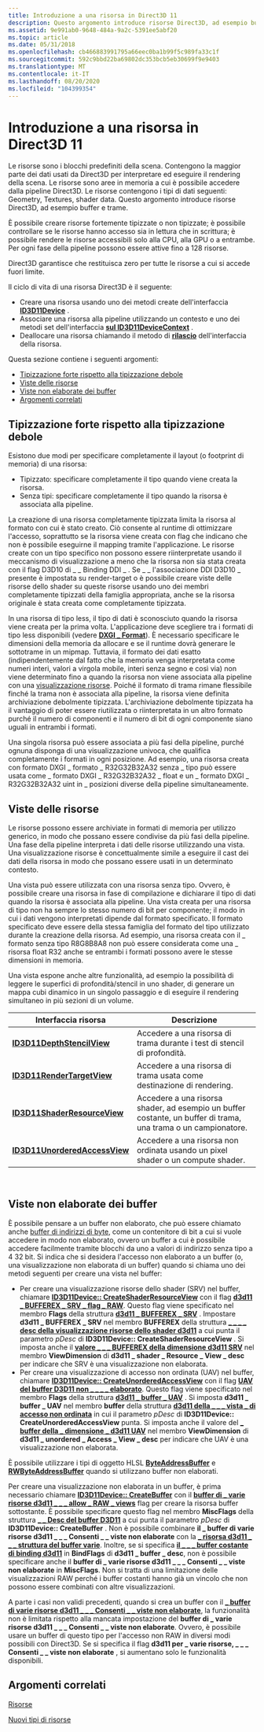 ```yaml
---
title: Introduzione a una risorsa in Direct3D 11
description: Questo argomento introduce risorse Direct3D, ad esempio buffer e trame.
ms.assetid: 9e991ab0-9648-484a-9a2c-5391ee5abf20
ms.topic: article
ms.date: 05/31/2018
ms.openlocfilehash: cb466883991795a66eec0ba1b99f5c989fa33c1f
ms.sourcegitcommit: 592c9bbd22ba69802dc353bcb5eb30699f9e9403
ms.translationtype: MT
ms.contentlocale: it-IT
ms.lasthandoff: 08/20/2020
ms.locfileid: "104399354"
---
```

# <a name="introduction-to-a-resource-in-direct3d-11"></a>Introduzione a una risorsa in Direct3D 11

Le risorse sono i blocchi predefiniti della scena. Contengono la maggior parte dei dati usati da Direct3D per interpretare ed eseguire il rendering della scena. Le risorse sono aree in memoria a cui è possibile accedere dalla pipeline Direct3D. Le risorse contengono i tipi di dati seguenti: Geometry, Textures, shader data. Questo argomento introduce risorse Direct3D, ad esempio buffer e trame.

È possibile creare risorse fortemente tipizzate o non tipizzate; è possibile controllare se le risorse hanno accesso sia in lettura che in scrittura; è possibile rendere le risorse accessibili solo alla CPU, alla GPU o a entrambe. Per ogni fase della pipeline possono essere attive fino a 128 risorse.

Direct3D garantisce che restituisca zero per tutte le risorse a cui si accede fuori limite.

Il ciclo di vita di una risorsa Direct3D è il seguente:

-   Creare una risorsa usando uno dei metodi create dell'interfaccia [**ID3D11Device**](/windows/desktop/api/D3D11/nn-d3d11-id3d11device) .
-   Associare una risorsa alla pipeline utilizzando un contesto e uno dei metodi set dell'interfaccia [**sul ID3D11DeviceContext**](/windows/desktop/api/D3D11/nn-d3d11-id3d11devicecontext) .
-   Deallocare una risorsa chiamando il metodo di [**rilascio**](/windows/desktop/api/unknwn/nf-unknwn-iunknown-release) dell'interfaccia della risorsa.

Questa sezione contiene i seguenti argomenti:

-   [Tipizzazione forte rispetto alla tipizzazione debole](#strong-vs-weak-typing)
-   [Viste delle risorse](#resource-views)
-   [Viste non elaborate dei buffer](#raw-views-of-buffers)
-   [Argomenti correlati](#related-topics)

## <a name="strong-vs-weak-typing"></a>Tipizzazione forte rispetto alla tipizzazione debole

Esistono due modi per specificare completamente il layout (o footprint di memoria) di una risorsa:

-   Tipizzato: specificare completamente il tipo quando viene creata la risorsa.
-   Senza tipi: specificare completamente il tipo quando la risorsa è associata alla pipeline.

La creazione di una risorsa completamente tipizzata limita la risorsa al formato con cui è stato creato. Ciò consente al runtime di ottimizzare l'accesso, soprattutto se la risorsa viene creata con flag che indicano che non è possibile eseguirne il mapping tramite l'applicazione. Le risorse create con un tipo specifico non possono essere riinterpretate usando il meccanismo di visualizzazione a meno che la risorsa non sia stata creata con il flag D3D10 di \_ \_ Binding DDI \_ . Se \_ \_ l'associazione DDI D3D10 \_ presente è impostata su render-target o è possibile creare viste delle risorse dello shader su queste risorse usando uno dei membri completamente tipizzati della famiglia appropriata, anche se la risorsa originale è stata creata come completamente tipizzata.

In una risorsa di tipo less, il tipo di dati è sconosciuto quando la risorsa viene creata per la prima volta. L'applicazione deve scegliere tra i formati di tipo less disponibili (vedere [**DXGI \_ Format**](/windows/desktop/api/dxgiformat/ne-dxgiformat-dxgi_format)). È necessario specificare le dimensioni della memoria da allocare e se il runtime dovrà generare le sottotrame in un mipmap. Tuttavia, il formato dei dati esatto (indipendentemente dal fatto che la memoria venga interpretata come numeri interi, valori a virgola mobile, interi senza segno e così via) non viene determinato fino a quando la risorsa non viene associata alla pipeline con una [visualizzazione risorse](#resource-views). Poiché il formato di trama rimane flessibile finché la trama non è associata alla pipeline, la risorsa viene definita archiviazione debolmente tipizzata. L'archiviazione debolmente tipizzata ha il vantaggio di poter essere riutilizzata o riinterpretata in un altro formato purché il numero di componenti e il numero di bit di ogni componente siano uguali in entrambi i formati.

Una singola risorsa può essere associata a più fasi della pipeline, purché ognuna disponga di una visualizzazione univoca, che qualifica completamente i formati in ogni posizione. Ad esempio, una risorsa creata con formato DXGI \_ formato \_ R32G32B32A32 senza \_ tipo può essere usata come \_ formato DXGI \_ R32G32B32A32 \_ float e un \_ formato DXGI \_ R32G32B32A32 uint in \_ posizioni diverse della pipeline simultaneamente.

## <a name="resource-views"></a>Viste delle risorse

Le risorse possono essere archiviate in formati di memoria per utilizzo generico, in modo che possano essere condivise da più fasi della pipeline. Una fase della pipeline interpreta i dati delle risorse utilizzando una vista. Una visualizzazione risorse è concettualmente simile a eseguire il cast dei dati della risorsa in modo che possano essere usati in un determinato contesto.

Una vista può essere utilizzata con una risorsa senza tipo. Ovvero, è possibile creare una risorsa in fase di compilazione e dichiarare il tipo di dati quando la risorsa è associata alla pipeline. Una vista creata per una risorsa di tipo non ha sempre lo stesso numero di bit per componente; il modo in cui i dati vengono interpretati dipende dal formato specificato. Il formato specificato deve essere della stessa famiglia del formato del tipo utilizzato durante la creazione della risorsa. Ad esempio, una risorsa creata con il \_ formato senza tipo R8G8B8A8 non può essere considerata come una \_ risorsa float R32 anche se entrambi i formati possono avere le stesse dimensioni in memoria.

Una vista espone anche altre funzionalità, ad esempio la possibilità di leggere le superfici di profondità/stencil in uno shader, di generare un mappa cubi dinamico in un singolo passaggio e di eseguire il rendering simultaneo in più sezioni di un volume.



| Interfaccia risorsa                                             | Descrizione                                                                                   |
|----------------------------------------------------------------|-----------------------------------------------------------------------------------------------|
| [**ID3D11DepthStencilView**](/windows/desktop/api/D3D11/nn-d3d11-id3d11depthstencilview)       | Accedere a una risorsa di trama durante i test di stencil di profondità.                                       |
| [**ID3D11RenderTargetView**](/windows/desktop/api/D3D11/nn-d3d11-id3d11rendertargetview)       | Accedere a una risorsa di trama usata come destinazione di rendering.                                    |
| [**ID3D11ShaderResourceView**](/windows/desktop/api/D3D11/nn-d3d11-id3d11shaderresourceview)   | Accedere a una risorsa shader, ad esempio un buffer costante, un buffer di trama, una trama o un campionatore. |
| [**ID3D11UnorderedAccessView**](/windows/desktop/api/D3D11/nn-d3d11-id3d11unorderedaccessview) | Accedere a una risorsa non ordinata usando un pixel shader o un compute shader.                        |



 

## <a name="raw-views-of-buffers"></a>Viste non elaborate dei buffer

È possibile pensare a un buffer non elaborato, che può essere chiamato anche [buffer di indirizzi di byte](direct3d-11-advanced-stages-cs-resources.md), come un contenitore di bit a cui si vuole accedere in modo non elaborato, ovvero un buffer a cui è possibile accedere facilmente tramite blocchi da uno a valori di indirizzo senza tipo a 4 32 bit. Si indica che si desidera l'accesso non elaborato a un buffer (o, una visualizzazione non elaborata di un buffer) quando si chiama uno dei metodi seguenti per creare una vista nel buffer:

-   Per creare una visualizzazione risorse dello shader (SRV) nel buffer, chiamare [**ID3D11Device:: CreateShaderResourceView**](/windows/desktop/api/D3D11/nf-d3d11-id3d11device-createshaderresourceview) con il flag [**d3d11 \_ BUFFEREX \_ SRV \_ flag \_ RAW**](/windows/desktop/api/D3D11/ne-d3d11-d3d11_bufferex_srv_flag). Questo flag viene specificato nel membro **Flags** della struttura [**d3d11 \_ BUFFEREX \_ SRV**](/windows/desktop/api/D3D11/ns-d3d11-d3d11_bufferex_srv) . Impostare **d3d11 \_ BUFFEREX \_ SRV** nel membro **BUFFEREX** della struttura [**\_ \_ \_ \_ desc della visualizzazione risorse dello shader d3d11**](/windows/desktop/api/d3d11/ns-d3d11-d3d11_shader_resource_view_desc) a cui punta il parametro *pDesc* di **ID3D11Device:: CreateShaderResourceView** . Si imposta anche il [**valore \_ \_ \_ BUFFEREX della dimensione d3d11 SRV**](/previous-versions/windows/desktop/legacy/ff476217(v=vs.85)) nel membro **ViewDimension** di **d3d11 \_ shader \_ Resource \_ View \_ desc** per indicare che SRV è una visualizzazione non elaborata.
-   Per creare una visualizzazione di accesso non ordinata (UAV) nel buffer, chiamare [**ID3D11Device:: CreateUnorderedAccessView**](/windows/desktop/api/D3D11/nf-d3d11-id3d11device-createunorderedaccessview) con il flag [**UAV del buffer D3D11 non \_ \_ \_ \_ elaborato**](/windows/desktop/api/D3D11/ne-d3d11-d3d11_buffer_uav_flag). Questo flag viene specificato nel membro **Flags** della struttura [**d3d11 \_ buffer \_ UAV**](/windows/desktop/api/D3D11/ns-d3d11-d3d11_buffer_uav) . Si imposta **d3d11 \_ buffer \_ UAV** nel membro **buffer** della struttura [**d3d11 della \_ \_ \_ vista \_ di accesso non ordinata**](/windows/desktop/api/D3D11/ns-d3d11-d3d11_unordered_access_view_desc) in cui il parametro *pDesc* di **ID3D11Device:: CreateUnorderedAccessView** punta. Si imposta anche il valore del [**\_ buffer della \_ dimensione \_ d3d11 UAV**](/windows/desktop/api/D3D11/ne-d3d11-d3d11_uav_dimension) nel membro **ViewDimension** di **d3d11 \_ unordered \_ Access \_ View \_ desc** per indicare che UAV è una visualizzazione non elaborata.

È possibile utilizzare i tipi di oggetto HLSL [**ByteAddressBuffer**](/windows/desktop/direct3dhlsl/sm5-object-byteaddressbuffer) e [**RWByteAddressBuffer**](/windows/desktop/direct3dhlsl/sm5-object-rwbyteaddressbuffer) quando si utilizzano buffer non elaborati.

Per creare una visualizzazione non elaborata in un buffer, è prima necessario chiamare [**ID3D11Device:: CreateBuffer**](/windows/desktop/api/D3D11/nf-d3d11-id3d11device-createbuffer) con il [**buffer di \_ varie risorse d3d11 \_ \_ \_ allow \_ RAW \_ views**](/windows/desktop/api/D3D11/ne-d3d11-d3d11_resource_misc_flag) flag per creare la risorsa buffer sottostante. È possibile specificare questo flag nel membro **MiscFlags** della struttura [**\_ \_ Desc del buffer D3D11**](/windows/desktop/api/D3D11/ns-d3d11-d3d11_buffer_desc) a cui punta il parametro *pDesc* di **ID3D11Device:: CreateBuffer** . Non è possibile combinare **il \_ buffer di varie risorse d3d11 \_ \_ \_ Consenti \_ \_ viste non elaborate** con la [**\_ risorsa d3d11 \_ \_ \_ struttura del buffer varie**](/windows/desktop/api/D3D11/ne-d3d11-d3d11_resource_misc_flag). Inoltre, se si specifica [**il \_ \_ \_ buffer costante di binding d3d11**](/windows/desktop/api/D3D11/ne-d3d11-d3d11_bind_flag) in **BindFlags** di **d3d11 \_ buffer \_ desc**, non è possibile specificare anche il **buffer di \_ varie risorse d3d11 \_ \_ \_ Consenti \_ \_ viste non elaborate** in **MiscFlags**. Non si tratta di una limitazione delle visualizzazioni RAW perché i buffer costanti hanno già un vincolo che non possono essere combinati con altre visualizzazioni.

A parte i casi non validi precedenti, quando si crea un buffer con il [**\_ buffer di varie risorse d3d11 \_ \_ \_ Consenti \_ \_ viste non elaborate**](/windows/desktop/api/D3D11/ne-d3d11-d3d11_resource_misc_flag), la funzionalità non è limitata rispetto alla mancata impostazione del **buffer di \_ varie risorse d3d11 \_ \_ \_ Consenti \_ \_ viste non elaborate**. Ovvero, è possibile usare un buffer di questo tipo per l'accesso non RAW in diversi modi possibili con Direct3D. Se si specifica il flag **d3d11 per \_ varie risorse, \_ \_ \_ Consenti \_ \_ viste non elaborate** , si aumentano solo le funzionalità disponibili.

## <a name="related-topics"></a>Argomenti correlati

<dl> <dt>

[Risorse](overviews-direct3d-11-resources.md)
</dt> <dt>

[Nuovi tipi di risorse](direct3d-11-advanced-stages-cs-resources.md)
</dt> </dl>

 

 